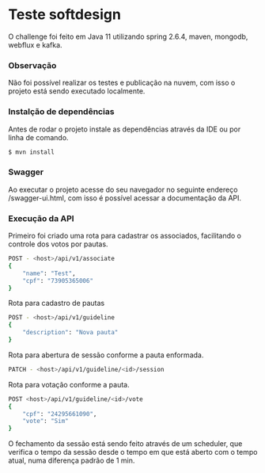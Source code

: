# Teste softdesign

O challenge foi feito em Java 11 utilizando spring 2.6.4, maven, mongodb, webflux e kafka.

### Observação
Não foi possível realizar os testes e publicação na nuvem, com isso o projeto está sendo executado localmente.

### Instalção de dependências
Antes de rodar o projeto instale as dependências através da IDE ou por linha de comando.
```sh
$ mvn install
```

### Swagger
Ao executar o projeto acesse do seu navegador no seguinte endereço <host>/swagger-ui.html, com isso é possível acessar a documentação da API.

### Execução da API
Primeiro foi criado uma rota para cadastrar os associados, facilitando o controle dos votos por pautas.
```sh
POST - <host>/api/v1/associate
{
	"name": "Test",
	"cpf": "73905365006"
}
```
Rota para cadastro de pautas
```sh
POST - <host>/api/v1/guideline
{
	"description": "Nova pauta"
}
```
Rota para abertura de sessão conforme a pauta enformada.
```sh
PATCH - <host>/api/v1/guideline/<id>/session
```
Rota para votação conforme a pauta.
```sh
POST <host>/api/v1/guideline/<id>/vote
{
	"cpf": "24295661090",
	"vote": "Sim"
}
```
O fechamento da sessão está sendo feito através de um scheduler, que verifica o tempo da sessão desde o tempo em que está aberto com o tempo atual, numa diferença padrão de 1 min.
